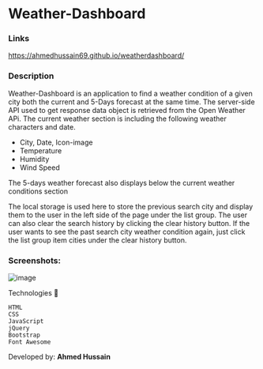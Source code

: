 # Weather-Dashboard

### Links

https://ahmedhussain69.github.io/weatherdashboard/

### Description
Weather-Dashboard is an application to find a weather condition of a given city both the current and 5-Days forecast at the same time.
The server-side API used to get response data object is retrieved from the Open Weather APi.
The current weather section is including the following weather characters and date.

- City, Date, Icon-image
- Temperature
- Humidity
- Wind Speed

The 5-days weather forecast also displays below the current weather conditions section

The local storage is used here to store the previous search city and display them to the user in the left side of the page under the list group. The user can also clear the search history by clicking the clear history button.
If the user wants to see the past search city weather condition again, just click the list group item cities under the clear history button.

### Screenshots:

![image](https://user-images.githubusercontent.com/83966515/211077727-ff1cd05e-6cd7-44db-a2d7-fc631ac59451.png)


Technologies 🔧

    HTML
    CSS
    JavaScript
    jQuery
    Bootstrap
    Font Awesome



Developed by: **Ahmed Hussain**

